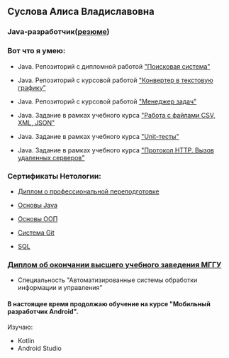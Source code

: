 ## Суслова Алиса Владиславовна
### Java-разработчик([резюме](https://github.com/alisasuslova/resume/blob/main/resume/%D0%A0%D0%B5%D0%B7%D1%8E%D0%BC%D0%B5%20Java-%D1%80%D0%B0%D0%B7%D1%80%D0%B0%D0%B1%D0%BE%D1%82%D1%87%D0%B8%D0%BA.doc))

### Вот что я умею:
* Java. Репозиторий с дипломной работой 
["Поисковая система"](https://github.com/alisasuslova/Diplom_)

* Java. Репозиторий с курсовой работой ["Конвертер в текстовую графику"](https://github.com/alisasuslova/Converter-to-text-graphics)

* Java. Репозиторий с курсовой работой ["Менеджер задач"](https://github.com/alisasuslova/pcs/tree/master)

* Java. Задание в рамках учебного курса ["Работа с файлами CSV, XML, JSON"](https://github.com/alisasuslova/json_homework/tree/master)

* Java. Задание в рамках учебного курса ["Unit-тесты"](https://github.com/alisasuslova/Test1/tree/master)

* Java. Задание в рамках учебного курса ["Протокол HTTP. Вызов удаленных серверов"](https://github.com/alisasuslova/HTTP_homework/tree/master)


### Сертификаты Нетологии:

* [Диплом о профессиональной переподготовке](https://github.com/alisasuslova/resume/tree/main/diplom_1)

* [Основы Java](https://netology.ru/sharing/4b9e6757fdbf1538cce8f7be358e74e3?utm_source=social&utm_campaign=achievements)

* [Основы ООП](https://netology.ru/sharing/25d3bd0098b6c9fa910740866117f710?utm_source=social&utm_campaign=achievements)

* [Система Git](https://netology.ru/sharing/b722737a8e9ed3da1d3a6fc689d3676b?utm_source=social&utm_campaign=achievements)

* [SQL](https://netology.ru/sharing/25628655c32f4fd6dd1c3ef5dd76d34d?utm_source=social&utm_campaign=certificate_lms)

### [Диплом об окончании высшего учебного заведения МГГУ](https://github.com/alisasuslova/resume/tree/main/diplom)

* Специальность "Автоматизированные системы обработки информации и управления"

#### В настоящее время продолжаю обучение на курсе "Мобильный разработчик Android". 
Изучаю:

* Kotlin
* Android Studio


